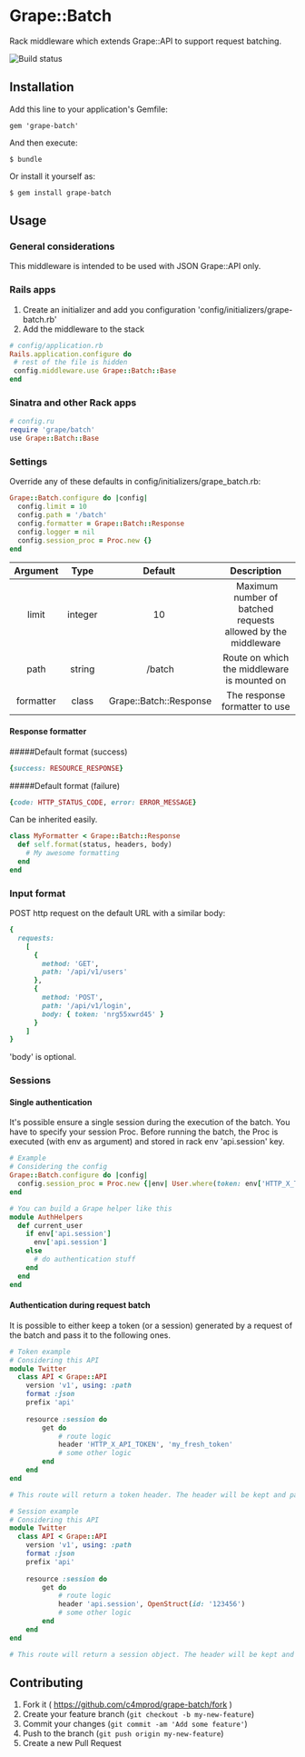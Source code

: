 # Grape::Batch

Rack middleware which extends Grape::API to support request batching.

![Build status](https://travis-ci.org/c4mprod/grape-batch.svg?branch=master)

## Installation

Add this line to your application's Gemfile:

    gem 'grape-batch'

And then execute:

    $ bundle

Or install it yourself as:

    $ gem install grape-batch

## Usage
### General considerations
This middleware is intended to be used with JSON Grape::API only.

### Rails apps
1. Create an initializer and add you configuration 'config/initializers/grape-batch.rb'
2. Add the middleware to the stack
```ruby
# config/application.rb
Rails.application.configure do
 # rest of the file is hidden
 config.middleware.use Grape::Batch::Base
end
```

### Sinatra and other Rack apps
```ruby
# config.ru
require 'grape/batch'
use Grape::Batch::Base
```

### Settings
Override any of these defaults in config/initializers/grape_batch.rb:

```ruby
Grape::Batch.configure do |config|
  config.limit = 10
  config.path = '/batch'
  config.formatter = Grape::Batch::Response
  config.logger = nil
  config.session_proc = Proc.new {}
end
```

| Argument | Type | Default | Description
| :---: | :---: | :---: | :---:
| limit | integer | 10 | Maximum number of batched requests allowed by the middleware
| path | string | /batch | Route on which the middleware is mounted on
| formatter | class | Grape::Batch::Response | The response formatter to use

#### Response formatter
#####Default format (success)
```ruby
{success: RESOURCE_RESPONSE}
```

#####Default format (failure)
```ruby
{code: HTTP_STATUS_CODE, error: ERROR_MESSAGE}
```

Can be inherited easily.
```ruby
class MyFormatter < Grape::Batch::Response
  def self.format(status, headers, body)
    # My awesome formatting
  end
end
```

### Input format
POST http request on the default URL with a similar body:
```ruby
{
  requests: 
    [
      {
        method: 'GET', 
        path: '/api/v1/users'
      },
      {
        method: 'POST', 
        path: '/api/v1/login',
        body: { token: 'nrg55xwrd45' }
      }
    ]
}
```

'body' is optional.

### Sessions
#### Single authentication
It's possible ensure a single session during the execution of the batch. You have to specify your session Proc. Before running the batch, the Proc is executed (with env as argument) and stored in rack env 'api.session' key.
```ruby
# Example
# Considering the config
Grape::Batch.configure do |config|
  config.session_proc = Proc.new {|env| User.where(token: env['HTTP_X_TOKEN']).first }
end

# You can build a Grape helper like this
module AuthHelpers
  def current_user
    if env['api.session']
      env['api.session']
    else
      # do authentication stuff
    end
  end
end
```

#### Authentication during request batch
It is possible to either keep a token (or a session) generated by a request of the batch and pass it to the following ones.
```ruby
# Token example
# Considering this API
module Twitter
  class API < Grape::API
    version 'v1', using: :path
    format :json
    prefix 'api'
    
    resource :session do
        get do
            # route logic
            header 'HTTP_X_API_TOKEN', 'my_fresh_token'
            # some other logic
        end
    end
end

# This route will return a token header. The header will be kept and passed to the following requests by Grape::Batch. The header will not be added to the final batch response. 
```

```ruby
# Session example
# Considering this API
module Twitter
  class API < Grape::API
    version 'v1', using: :path
    format :json
    prefix 'api'
    
    resource :session do
        get do
            # route logic
            header 'api.session', OpenStruct(id: '123456')
            # some other logic
        end
    end
end

# This route will return a session object. The header will be kept and passed to the following requests by Grape::Batch. The header will not be added to the final batch response. 
```

## Contributing

1. Fork it ( https://github.com/c4mprod/grape-batch/fork )
2. Create your feature branch (`git checkout -b my-new-feature`)
3. Commit your changes (`git commit -am 'Add some feature'`)
4. Push to the branch (`git push origin my-new-feature`)
5. Create a new Pull Request
